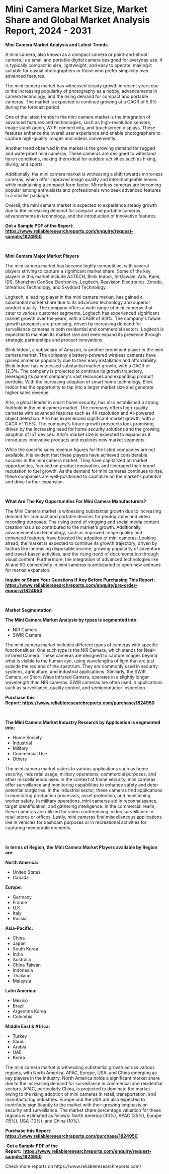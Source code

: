 <p><h1>Mini Camera Market Size, Market Share and Global Market Analysis Report, 2024 - 2031</h1></p><p><strong>Mini Camera Market Analysis and Latest Trends</strong></p>
<p><p>A mini camera, also known as a compact camera or point-and-shoot camera, is a small and portable digital camera designed for everyday use. It is typically compact in size, lightweight, and easy to operate, making it suitable for casual photographers or those who prefer simplicity over advanced features.</p><p>The mini camera market has witnessed steady growth in recent years due to the increasing popularity of photography as a hobby, advancements in camera technology, and the rising demand for compact and portable cameras. The market is expected to continue growing at a CAGR of 5.9% during the forecast period.</p><p>One of the latest trends in the mini camera market is the integration of advanced features and technologies, such as high-resolution sensors, image stabilization, Wi-Fi connectivity, and touchscreen displays. These features enhance the overall user experience and enable photographers to capture high-quality images and videos conveniently.</p><p>Another trend observed in the market is the growing demand for rugged and waterproof mini cameras. These cameras are designed to withstand harsh conditions, making them ideal for outdoor activities such as hiking, diving, and sports.</p><p>Additionally, the mini camera market is witnessing a shift towards mirrorless cameras, which offer improved image quality and interchangeable lenses while maintaining a compact form factor. Mirrorless cameras are becoming popular among enthusiasts and professionals who seek advanced features in a smaller package.</p><p>Overall, the mini camera market is expected to experience steady growth due to the increasing demand for compact and portable cameras, advancements in technology, and the introduction of innovative features.</p></p>
<p><strong>Get a Sample PDF of the Report:&nbsp; <a href="https://www.reliableresearchreports.com/enquiry/request-sample/1824950">https://www.reliableresearchreports.com/enquiry/request-sample/1824950</a></strong></p>
<p>&nbsp;</p>
<p><strong>Mini Camera Major Market Players</strong></p>
<p><p>The mini camera market has become highly competitive, with several players striving to capture a significant market share. Some of the key players in this market include A4TECH, Blink Indoor, SirGawain, Arlo, Kami, IDS, Shenzhen CenSee Electronics, Logitech, Reavision Electronics, Zmodo, Streamax Technology, and Skydroid Technology.</p><p>Logitech, a leading player in the mini camera market, has gained a substantial market share due to its advanced technology and superior product quality. The company offers a wide range of mini cameras that cater to various customer segments. Logitech has experienced significant market growth over the years, with a CAGR of 8.9%. The company's future growth prospects are promising, driven by increasing demand for surveillance cameras in both residential and commercial sectors. Logitech is expected to maintain its market size and even expand its presence through strategic partnerships and product innovations.</p><p>Blink Indoor, a subsidiary of Amazon, is another prominent player in the mini camera market. The company's battery-powered wireless cameras have gained immense popularity due to their easy installation and affordability. Blink Indoor has witnessed substantial market growth, with a CAGR of 12.3%. The company is projected to continue its growth trajectory, leveraging its parent company's vast resources and expanding product portfolio. With the increasing adoption of smart home technology, Blink Indoor has the opportunity to tap into a larger market size and generate higher sales revenue.</p><p>Arlo, a global leader in smart home security, has also established a strong foothold in the mini camera market. The company offers high-quality cameras with advanced features such as 4K resolution and AI-powered object detection. Arlo has experienced significant market growth, with a CAGR of 11.5%. The company's future growth prospects look promising, driven by the increasing need for home security solutions and the growing adoption of IoT devices. Arlo's market size is expected to expand as it introduces innovative products and explores new market segments.</p><p>While the specific sales revenue figures for the listed companies are not available, it is evident that these players have achieved considerable success in the mini camera market. They have capitalized on market opportunities, focused on product innovation, and leveraged their brand reputation to fuel growth. As the demand for mini cameras continues to rise, these companies are well-positioned to capitalize on the market's potential and drive further expansion.</p></p>
<p>&nbsp;</p>
<p><strong>What Are The Key Opportunities For Mini Camera Manufacturers?</strong></p>
<p><p>The Mini Camera market is witnessing substantial growth due to increasing demand for compact and portable devices for photography and video recording purposes. The rising trend of vlogging and social media content creation has also contributed to the market's growth. Additionally, advancements in technology, such as improved image quality and enhanced features, have boosted the adoption of mini cameras. Looking ahead, the market is expected to continue its growth trajectory, driven by factors like increasing disposable income, growing popularity of adventure and travel-based activities, and the rising trend of documentation through visual content. Furthermore, the integration of advanced technologies like AI and 5G connectivity in mini cameras is anticipated to open new avenues for market expansion.</p></p>
<p><strong>Inquire or Share Your Questions If Any Before Purchasing This Report: <a href="https://www.reliableresearchreports.com/enquiry/pre-order-enquiry/1824950">https://www.reliableresearchreports.com/enquiry/pre-order-enquiry/1824950</a></strong></p>
<p>&nbsp;</p>
<p><strong>Market Segmentation</strong></p>
<p><strong>The Mini Camera Market Analysis by types is segmented into:</strong></p>
<p><ul><li>NIR Camera</li><li>SWIR Camera</li></ul></p>
<p><p>The mini camera market includes different types of cameras with specific functionalities. One such type is the NIR Camera, which stands for Near-Infrared Camera. These cameras are designed to capture images beyond what is visible to the human eye, using wavelengths of light that are just outside the red end of the spectrum. They are commonly used in security systems, agriculture, and industrial applications. Similarly, the SWIR Camera, or Short-Wave Infrared Camera, operates in a slightly longer wavelength than NIR cameras. SWIR cameras are often used in applications such as surveillance, quality control, and semiconductor inspection.</p></p>
<p><strong>Purchase this Report:&nbsp;<a href="https://www.reliableresearchreports.com/purchase/1824950">https://www.reliableresearchreports.com/purchase/1824950</a></strong></p>
<p>&nbsp;</p>
<p><strong>The Mini Camera Market Industry Research by Application is segmented into:</strong></p>
<p><ul><li>Home Secuity</li><li>Industrial</li><li>Military</li><li>Commercial Use</li><li>Others</li></ul></p>
<p><p>The mini camera market caters to various applications such as home security, industrial usage, military operations, commercial purposes, and other miscellaneous uses. In the context of home security, mini cameras offer surveillance and monitoring capabilities to enhance safety and deter potential burglaries. In the industrial sector, these cameras find applications in monitoring production processes, asset protection, and maintaining worker safety. In military operations, mini cameras aid in reconnaissance, target identification, and gathering intelligence. In the commercial realm, these cameras are utilized for video conferencing, video surveillance in retail stores or offices. Lastly, mini cameras find miscellaneous applications like in vehicles for dashcam purposes or in recreational activities for capturing memorable moments.</p></p>
<p>&nbsp;</p>
<p><strong>In terms of Region, the Mini Camera Market Players available by Region are:</strong></p>
<p>
    <p> <strong> North America: </strong>
        <ul>
            <li>United States</li>
            <li>Canada</li>
        </ul>
        </p> 
    <p> <strong> Europe: </strong>
        <ul>
            <li>Germany</li>
            <li>France</li>
            <li>U.K.</li>
            <li>Italy</li>
            <li>Russia</li>
        </ul>
        </p> 
    <p> <strong> Asia-Pacific: </strong>
        <ul>
            <li>China</li>
            <li>Japan</li>
            <li>South Korea</li>
            <li>India</li>
            <li>Australia</li>
            <li>China Taiwan</li>
            <li>Indonesia</li>
            <li>Thailand</li>
            <li>Malaysia</li>
        </ul>
        </p> 
    <p> <strong> Latin America: </strong>
        <ul>
            <li>Mexico</li>
            <li>Brazil</li>
            <li>Argentina Korea</li>
            <li>Colombia</li>
        </ul>
        </p> 
    <p> <strong> Middle East & Africa: </strong>
        <ul>
            <li>Turkey</li>
            <li>Saudi</li>
            <li>Arabia</li>
            <li>UAE</li>
            <li>Korea</li>
        </ul>
    </p>
    </p>
<p><p>The mini camera market is witnessing substantial growth across various regions, with North America, APAC, Europe, USA, and China emerging as key players in the industry. North America holds a significant market share due to the increasing demand for surveillance in commercial and residential sectors. APAC, particularly China, is projected to dominate the market owing to the rising adoption of mini cameras in retail, transportation, and manufacturing industries. Europe and the USA are also expected to contribute significantly to the market with their growing emphasis on security and surveillance. The market share percentage valuation for these regions is estimated as follows: North America (30%), APAC (35%), Europe (15%), USA (10%), and China (10%).</p></p>
<p><strong>Purchase this Report: <a href="https://www.reliableresearchreports.com/purchase/1824950">https://www.reliableresearchreports.com/purchase/1824950</a></strong></p>
<p>&nbsp;<strong>Get a Sample PDF of the Report:&nbsp;&nbsp;<a href="https://www.reliableresearchreports.com/enquiry/request-sample/1824950">https://www.reliableresearchreports.com/enquiry/request-sample/1824950</a></strong></p>
<p><strong></strong></p>
<p>Check more reports on https://www.reliableresearchreports.com/</p>